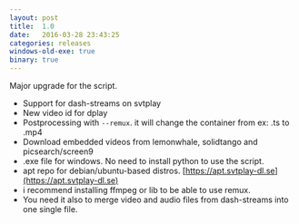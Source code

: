 ```yaml
---
layout: post
title:  1.0
date:   2016-03-28 23:43:25
categories: releases
windows-old-exe: true
binary: true
---
```


Major upgrade for the script.

* Support for dash-streams on svtplay
* New video id for dplay
* Postprocessing with `--remux`. it will change the container from ex: .ts to .mp4
* Download embedded videos from lemonwhale, solidtango and picsearch/screen9
* .exe file for windows. No need to install python to use the script.
* apt repo for debian/ubuntu-based distros. [https://apt.svtplay-dl.se](https://apt.svtplay-dl.se)
* i recommend installing ffmpeg or lib to be able to use remux.
* You need it also to merge video and audio files from dash-streams into one single file.
